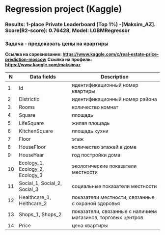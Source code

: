 # Regression project (Kaggle) #
### __Results: 1-place Private Leaderboard (Top 1%) -[Maksim_AZ]. Score(R2-score): 0.76428, Model: LGBMRegressor__ ###
### Задача  - предсказать цены на квартиры ###
__Ссылка на соревнование: https://www.kaggle.com/c/real-estate-price-prediction-moscow__
__Ссылка на профиль: https://www.kaggle.com/maksimaz__


|N|Data fields|Description
|------|-------------------|----------|
1|Id | идентификационный номер квартиры
2|DistrictId |идентификационный номер района
3|Rooms | количество комнат
4|Square | площадь
5|LifeSquare | жилая площадь
6|KitchenSquare | площадь кухни
7|Floor | этаж
8|HouseFloor | количество этажей в доме
9|HouseYear | год постройки дома
10|Ecology_1, Ecology_2, Ecology_3 | экологические показатели местности
11|Social_1, Social_2, Social_3 | социальные показатели местности
12|Healthcare_1, Helthcare_2 | показатели местности, связанные с охраной здоровья
13|Shops_1, Shops_2 | показатели, связанные с наличием магазинов, торговых центров
14|Price | цена квартиры